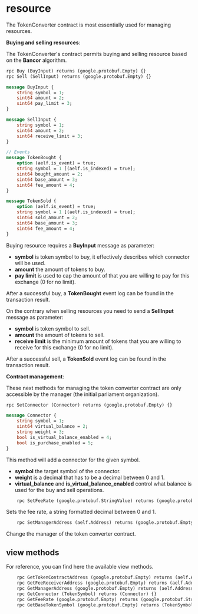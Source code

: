 # resource

The TokenConverter contract is most essentially used for managing resources.

**Buying and selling resources**:

The TokenConverter's contract permits buying and selling resource based on the **Bancor** algorithm.

```Protobuf
rpc Buy (BuyInput) returns (google.protobuf.Empty) {}
rpc Sell (SellInput) returns (google.protobuf.Empty) {}

message BuyInput {
    string symbol = 1;
    sint64 amount = 2;
    sint64 pay_limit = 3;
}

message SellInput {
    string symbol = 1;
    sint64 amount = 2;
    sint64 receive_limit = 3;
}

// Events
message TokenBought {
    option (aelf.is_event) = true;
    string symbol = 1 [(aelf.is_indexed) = true];
    sint64 bought_amount = 2;
    sint64 base_amount = 3;
    sint64 fee_amount = 4;
}

message TokenSold {
    option (aelf.is_event) = true;
    string symbol = 1 [(aelf.is_indexed) = true];
    sint64 sold_amount = 2;
    sint64 base_amount = 3;
    sint64 fee_amount = 4;
}
```

Buying resource requires a **BuyInput** message as parameter:
- **symbol** is token symbol to buy, it effectively describes which connector will be used.
- **amount** the amount of tokens to buy.
- **pay limit** is used to cap the amount of that you are willing to pay for this exchange (0 for no limit).

After a successful buy, a **TokenBought** event log can be found in the transaction result.

On the contrary when selling resources you need to send a **SellInput** message as parameter:
- **symbol** is token symbol to sell.
- **amount** the amount of tokens to sell.
- **receive limit** is the minimum amount of tokens that you are willing to receive for this exchange (0 for no limit).

After a successful sell, a **TokenSold** event log can be found in the transaction result.

**Contract management**:

These next methods for managing the token converter contract are only accessible by the manager (the initial parliament organization).

```Protobuf
rpc SetConnector (Connector) returns (google.protobuf.Empty) {}

message Connector {
    string symbol = 1;
    sint64 virtual_balance = 2;
    string weight = 3;
    bool is_virtual_balance_enabled = 4;
    bool is_purchase_enabled = 5;
}
```

This method will add a connector for the given symbol.
- **symbol** the target symbol of the connector.
- **weight** is a decimal that has to be a decimal between 0 and 1.
- **virtual_balance** and **is_virtual_balance_enabled** control what balance is used for the buy and sell operations. 

```Protobuf
    rpc SetFeeRate (google.protobuf.StringValue) returns (google.protobuf.Empty) {}
```

Sets the fee rate, a string formatted decimal between 0 and 1. 

```Protobuf
    rpc SetManagerAddress (aelf.Address) returns (google.protobuf.Empty) {}
```

Change the manager of the token converter contract.

## view methods

For reference, you can find here the available view methods.

```Protobuf
    rpc GetTokenContractAddress (google.protobuf.Empty) returns (aelf.Address) {}
    rpc GetFeeReceiverAddress (google.protobuf.Empty) returns (aelf.Address) {}
    rpc GetManagerAddress (google.protobuf.Empty) returns (aelf.Address) {}
    rpc GetConnector (TokenSymbol) returns (Connector) {}
    rpc GetFeeRate (google.protobuf.Empty) returns (google.protobuf.StringValue) {}
    rpc GetBaseTokenSymbol (google.protobuf.Empty) returns (TokenSymbol) {}
```